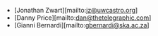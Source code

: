 - [Jonathan Zwart][mailto:jz@uwcastro.org]
- [Danny Price][mailto:dan@thetelegraphic.com]
- [Gianni Bernardi][mailto:gbernardi@ska.ac.za]

